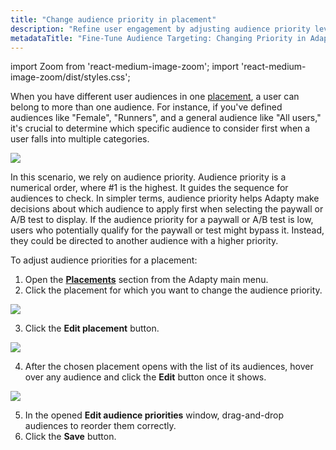 ```yaml
---
title: "Change audience priority in placement"
description: "Refine user engagement by adjusting audience priority levels within Adapty placements, guiding content selection for users belonging to multiple audiences. Learn how to optimize audience targeting and enhance content delivery efficiency"
metadataTitle: "Fine-Tune Audience Targeting: Changing Priority in Adapty Placements"
---
```


import Zoom from 'react-medium-image-zoom';
import 'react-medium-image-zoom/dist/styles.css';

When you have different user audiences in one [placement](placements), a user can belong to more than one audience. For instance, if you've defined audiences like "Female", "Runners", and a general audience like "All users," it's crucial to determine which specific audience to consider first when a user falls into multiple categories.


<Zoom>
  <img src={require('./img/afee54f-2.webp').default}
  style={{
    border: '1px solid #727272', /* border width and color */
    width: '700px', /* image width */
    display: 'block', /* for alignment */
    margin: '0 auto' /* center alignment */
  }}
/>
</Zoom>





In this scenario, we rely on audience priority. Audience priority is a numerical order, where #1 is the highest. It guides the sequence for audiences to check. In simpler terms, audience priority helps Adapty make decisions about which audience to apply first when selecting the paywall or A/B test to display. If the audience priority for a paywall or A/B test is low, users who potentially qualify for the paywall or test might bypass it. Instead, they could be directed to another audience with a higher priority.

To adjust audience priorities for a placement:

1. Open the **[Placements](https://app.adapty.io/placements)** section from the Adapty main menu.
2. Click the placement for which you want to change the audience priority.

   
<Zoom>
  <img src={require('./img/cd0f0e1-2024-02-13_16-36-33.webp').default}
  style={{
    border: '1px solid #727272', /* border width and color */
    width: '700px', /* image width */
    display: 'block', /* for alignment */
    margin: '0 auto' /* center alignment */
  }}
/>
</Zoom>



3. Click the **Edit placement** button.

   
<Zoom>
  <img src={require('./img/3b8d8e3-edit_audience.webp').default}
  style={{
    border: '1px solid #727272', /* border width and color */
    width: '700px', /* image width */
    display: 'block', /* for alignment */
    margin: '0 auto' /* center alignment */
  }}
/>
</Zoom>



4. After the chosen placement opens with the list of its audiences, hover over any audience and click the **Edit** button once it shows.

   
<Zoom>
  <img src={require('./img/2babfc8-reorder_audiences.webp').default}
  style={{
    border: '1px solid #727272', /* border width and color */
    width: '700px', /* image width */
    display: 'block', /* for alignment */
    margin: '0 auto' /* center alignment */
  }}
/>
</Zoom>



5. In the opened **Edit audience priorities** window, drag-and-drop audiences to reorder them correctly.
6. Click the **Save** button.